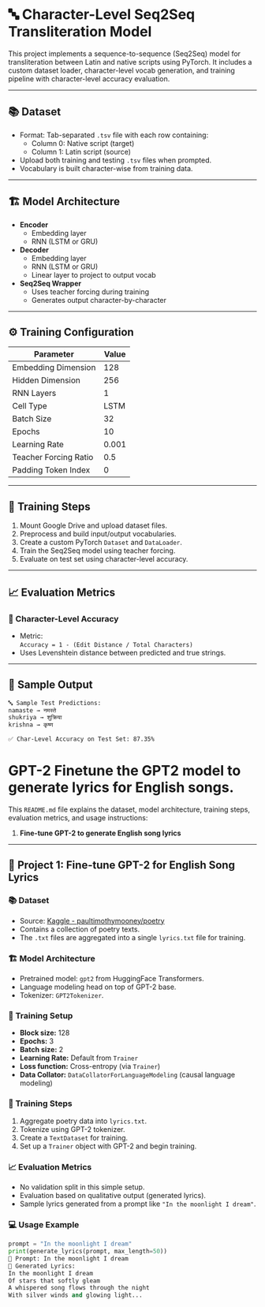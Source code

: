 # 🔤 Character-Level Seq2Seq Transliteration Model

This project implements a sequence-to-sequence (Seq2Seq) model for transliteration between Latin and native scripts using PyTorch. It includes a custom dataset loader, character-level vocab generation, and training pipeline with character-level accuracy evaluation.

---

## 📚 Dataset

- Format: Tab-separated `.tsv` file with each row containing:
  - Column 0: Native script (target)
  - Column 1: Latin script (source)
- Upload both training and testing `.tsv` files when prompted.
- Vocabulary is built character-wise from training data.

---

## 🏗️ Model Architecture

- **Encoder**
  - Embedding layer
  - RNN (LSTM or GRU)
- **Decoder**
  - Embedding layer
  - RNN (LSTM or GRU)
  - Linear layer to project to output vocab
- **Seq2Seq Wrapper**
  - Uses teacher forcing during training
  - Generates output character-by-character

---

## ⚙️ Training Configuration

| Parameter               | Value     |
|------------------------|-----------|
| Embedding Dimension     | 128       |
| Hidden Dimension        | 256       |
| RNN Layers              | 1         |
| Cell Type               | LSTM      |
| Batch Size              | 32        |
| Epochs                  | 10        |
| Learning Rate           | 0.001     |
| Teacher Forcing Ratio   | 0.5       |
| Padding Token Index     | 0         |

---

## 🚀 Training Steps

1. Mount Google Drive and upload dataset files.
2. Preprocess and build input/output vocabularies.
3. Create a custom PyTorch `Dataset` and `DataLoader`.
4. Train the Seq2Seq model using teacher forcing.
5. Evaluate on test set using character-level accuracy.

---

## 📈 Evaluation Metrics

### 🔡 Character-Level Accuracy

- Metric:  
  `Accuracy = 1 - (Edit Distance / Total Characters)`
- Uses Levenshtein distance between predicted and true strings.

---

## 🧪 Sample Output

```bash
🔤 Sample Test Predictions:
namaste → नमस्ते
shukriya → शुक्रिया
krishna → कृष्ण

✅ Char-Level Accuracy on Test Set: 87.35%
```

#  GPT-2  Finetune the GPT2 model to generate lyrics for English songs.

This `README.md` file explains the dataset, model architecture, training steps, evaluation metrics, and usage instructions:
1. **Fine-tune GPT-2 to generate English song lyrics**


---

## 📁 Project 1: Fine-tune GPT-2 for English Song Lyrics

### 📚 Dataset

- Source: [Kaggle - paultimothymooney/poetry](https://www.kaggle.com/datasets/paultimothymooney/poetry)
- Contains a collection of poetry texts.
- The `.txt` files are aggregated into a single `lyrics.txt` file for training.

### 🏗️ Model Architecture

- Pretrained model: `gpt2` from HuggingFace Transformers.
- Language modeling head on top of GPT-2 base.
- Tokenizer: `GPT2Tokenizer`.

### 🧪 Training Setup

- **Block size:** 128
- **Epochs:** 3
- **Batch size:** 2
- **Learning Rate:** Default from `Trainer`
- **Loss function:** Cross-entropy (via `Trainer`)
- **Data Collator:** `DataCollatorForLanguageModeling` (causal language modeling)

### 🚀 Training Steps

1. Aggregate poetry data into `lyrics.txt`.
2. Tokenize using GPT-2 tokenizer.
3. Create a `TextDataset` for training.
4. Set up a `Trainer` object with GPT-2 and begin training.

### 📈 Evaluation Metrics

- No validation split in this simple setup.
- Evaluation based on qualitative output (generated lyrics).
- Sample lyrics generated from a prompt like `"In the moonlight I dream"`.

### 💻 Usage Example

```python
prompt = "In the moonlight I dream"
print(generate_lyrics(prompt, max_length=50))
🎤 Prompt: In the moonlight I dream
🎵 Generated Lyrics: 
In the moonlight I dream  
Of stars that softly gleam  
A whispered song flows through the night  
With silver winds and glowing light...

